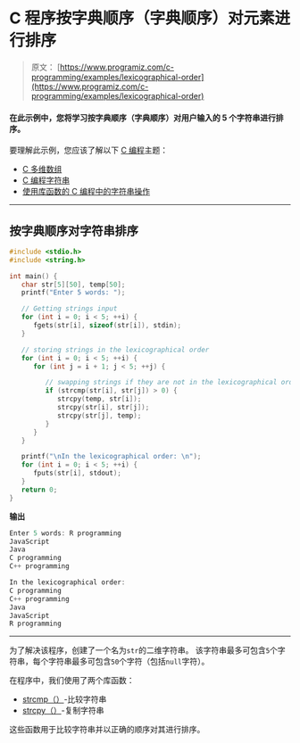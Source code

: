 # C 程序按字典顺序（字典顺序）对元素进行排序

> 原文： [https://www.programiz.com/c-programming/examples/lexicographical-order](https://www.programiz.com/c-programming/examples/lexicographical-order)

#### 在此示例中，您将学习按字典顺序（字典顺序）对用户输入的 5 个字符串进行排序。

要理解此示例，您应该了解以下 [C 编程](/c-programming "C tutorial")主题：

*   [C 多维数组](/c-programming/c-multi-dimensional-arrays)
*   [C 编程字符串](/c-programming/c-strings)
*   [使用库函数的 C 编程中的字符串操作](/c-programming/string-handling-functions)

* * *

## 按字典顺序对字符串排序

```c
#include <stdio.h>
#include <string.h>

int main() {
   char str[5][50], temp[50];
   printf("Enter 5 words: ");

   // Getting strings input
   for (int i = 0; i < 5; ++i) {
      fgets(str[i], sizeof(str[i]), stdin);
   }

   // storing strings in the lexicographical order
   for (int i = 0; i < 5; ++i) {
      for (int j = i + 1; j < 5; ++j) {

         // swapping strings if they are not in the lexicographical order
         if (strcmp(str[i], str[j]) > 0) {
            strcpy(temp, str[i]);
            strcpy(str[i], str[j]);
            strcpy(str[j], temp);
         }
      }
   }

   printf("\nIn the lexicographical order: \n");
   for (int i = 0; i < 5; ++i) {
      fputs(str[i], stdout);
   }
   return 0;
}
```

**输出**

```c
Enter 5 words: R programming
JavaScript
Java
C programming
C++ programming

In the lexicographical order:
C programming
C++ programming
Java
JavaScript
R programming 
```

* * *

为了解决该程序，创建了一个名为`str`的二维字符串。 该字符串最多可包含`5`个字符串，每个字符串最多可包含`50`个字符（包括`null`字符）。

在程序中，我们使用了两个库函数：

*   [strcmp（）](https://www.programiz.com/c-programming/library-function/string.h/strcmp)-比较字符串
*   [strcpy（）](https://www.programiz.com/c-programming/library-function/string.h/strcpy)-复制字符串

这些函数用于比较字符串并以正确的顺序对其进行排序。